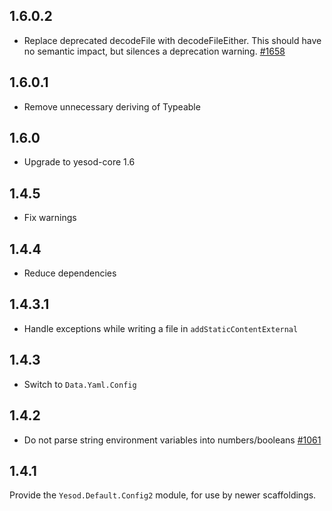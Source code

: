 ## 1.6.0.2

* Replace deprecated decodeFile with decodeFileEither. This should have no semantic impact, but silences a deprecation warning. [#1658](https://github.com/yesodweb/yesod/pull/1658)

## 1.6.0.1

* Remove unnecessary deriving of Typeable

## 1.6.0

* Upgrade to yesod-core 1.6

## 1.4.5

* Fix warnings

## 1.4.4

* Reduce dependencies

## 1.4.3.1

*  Handle exceptions while writing a file in `addStaticContentExternal`

## 1.4.3

* Switch to `Data.Yaml.Config`

## 1.4.2

* Do not parse string environment variables into numbers/booleans [#1061](https://github.com/yesodweb/yesod/issues/1061)

## 1.4.1

Provide the `Yesod.Default.Config2` module, for use by newer scaffoldings.
